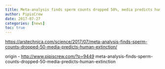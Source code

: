 ```yaml
---
title: Meta-analysis finds sperm counts dropped 50%, media predicts human extinction
author: PipisCrew
date: 2017-07-27
categories: [news]
toc: true
---
```


https://arstechnica.com/science/2017/07/meta-analysis-finds-sperm-counts-dropped-50-media-predicts-human-extinction/

origin - http://www.pipiscrew.com/?p=9449 meta-analysis-finds-sperm-counts-dropped-50-media-predicts-human-extinction